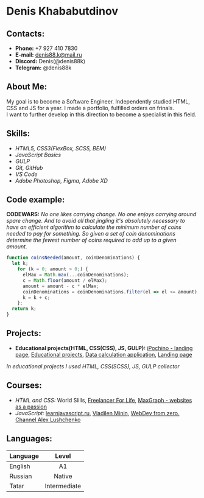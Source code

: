 # Denis Khababutdinov

## Contacts:

- **Phone:** +7 927 410 7830<br>
- **E-mail:** denis88.k@mail.ru<br>
- **Discord:** Denis(@denis88k)<br>
- **Telegram:** @denis88k<br>

## About Me:

My goal is to become a Software Engineer. Independently studied HTML, CSS and JS for a year. I made a portfolio, fulfilled orders on frinals.<br>
I want to further develop in this direction to become a specialist in this field.

## Skills:

- *HTML5, CSS3(FlexBox, SCSS, BEM)*
- *JavaScript Basics*
- *GULP*
- *Git, GitHub*
- *VS Code*
- *Adobe Photoshop, Figma, Adobe XD*

## Code example:

**CODEWARS:**
*No one likes carrying change. No one enjoys carrying around spare change. And to avoid all that jingling it's absolutely necessary to have an efficient algorithm to calculate the minimum number of coins needed to pay for something. So given a set of coin denominations determine the fewest number of coins required to add up to a given amount.*

```javascript
function coinsNeeded(amount, coinDenominations) {
  let k;
    for (k = 0; amount > 0;) {
      elMax = Math.max(...coinDenominations);
      c = Math.floor(amount / elMax);
      amount = amount - c * elMax;
      coinDenominations = coinDenominations.filter(el => el <= amount);
      k = k + c;
    };
  return k;
}
```

## Projects:

- **Educational projects(HTML, CSS(CSS), JS, GULP):** [iPochino - landing page](https://denis88k.github.io/portfolio/iPhochino/app/index.html), [Educational projects](https://denis88k.github.io/tests/developerKDA/app/index.html), [Data calculation application](https://denis88k.github.io/ppTechVent/GV_Mixer/index.html), [Landing page](https://denis88k.github.io/tests/KDA/app/index.html)

*In educational projects I used HTML, CSS(SCSS), JS, GULP collector*

## Courses:

- *HTML and CSS:* World Slills, [Freelancer For Life](https://www.youtube.com/c/FreelancerLifeStyle), [MaxGraph - websites as a passion](https://www.youtube.com/c/maxgraph)<br>
- *JavaScript:* [learnjavascript.ru](https://learn.javascript.ru/), [Vladilen Minin](https://www.youtube.com/c/VladilenMinin),  [WebDev from zero. Channel Alex Lushchenko](https://www.youtube.com/c/itgid)<br>

## Languages:

 Language | Level
----------|:-----:
 English   | A1
 Russian   | Native
 Tatar     | Intermediate
